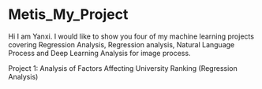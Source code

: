 # Metis_My_Project
Hi I am Yanxi.  I would like to show you four of my machine learning projects covering Regression Analysis, Regression analysis, Natural Language Process and Deep Learning Analysis for image process.

Project 1: Analysis of Factors Affecting University Ranking (Regression Analysis)

